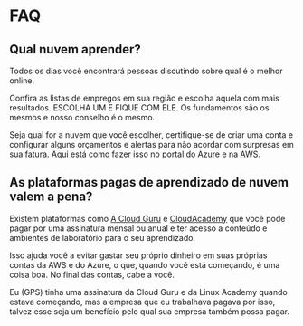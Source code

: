 # FAQ

## Qual nuvem aprender?

Todos os dias você encontrará pessoas discutindo sobre qual é o melhor online.

Confira as listas de empregos em sua região e escolha aquela com mais resultados. ESCOLHA UM E FIQUE COM ELE. Os fundamentos são os mesmos e nosso conselho é o mesmo.

Seja qual for a nuvem que você escolher, certifique-se de criar uma conta e configurar alguns orçamentos e alertas para não acordar com surpresas em sua fatura. [Aqui](https://youtu.be/FZD0s7KE83Y) está como fazer isso no portal do Azure e na [AWS](https://www.youtube.com/watch?v=fvz0cphjHjg).


## As plataformas pagas de aprendizado de nuvem valem a pena?

Existem plataformas como [A Cloud Guru](https://acloudguru.com) e [CloudAcademy](https://cloudacademy.com) que você pode pagar por uma assinatura mensal ou anual e ter acesso a conteúdo e ambientes de laboratório para o seu aprendizado.

Isso ajuda você a evitar gastar seu próprio dinheiro em suas próprias contas da AWS e do Azure, o que, quando você está começando, é uma coisa boa. No final das contas, cabe a você.

Eu (GPS) tinha uma assinatura da Cloud Guru e da Linux Academy quando estava começando, mas a empresa que eu trabalhava pagava por isso, talvez esse seja um benefício pelo qual sua empresa também possa pagar.
